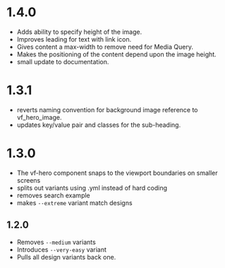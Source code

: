# 1.4.0

* Adds ability to specify height of the image.
* Improves leading for text with link icon.
* Gives content a max-width to remove need for Media Query.
* Makes the positioning of the content depend upon the image height.
* small update to documentation.


# 1.3.1

* reverts naming convention for background image reference to vf_hero_image.
* updates key/value pair and classes for the sub-heading.

# 1.3.0

* The vf-hero component snaps to the viewport boundaries on smaller screens
* splits out variants using .yml instead of hard coding
* removes search example
* makes `--extreme` variant match designs

## 1.2.0

* Removes `--medium` variants
* Introduces `--very-easy` variant
* Pulls all design variants back one.
